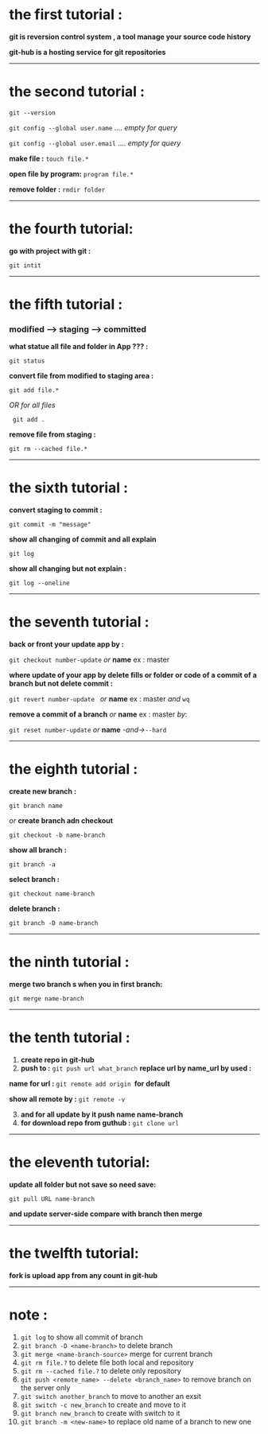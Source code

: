 # the first tutorial :

 **git is reversion control system , a tool manage your source code history**
  
  **git-hub is a hosting service for git repositories**
  
---

# the second tutorial :

 ```git --version```
 
 ``` git config --global user.name ``` .... *empty for query*
  
 ```git config --global user.email``` .... *empty for query*
  
 **make file :** ```touch file.*```
  
 **open file by program:** ```program file.*```
  
 **remove folder :** ```rmdir folder```
  
---

# the fourth tutorial:

**go with project with git :**

 ```git intit```
  
---

# the fifth tutorial :

### modified --> staging --> committed
  
**what statue all file and folder in App ??? :**
  
```git status```
    
**convert file from modified to staging area :**
  
```git add file.*```
 
 *OR for all files*
  
``` git add .```

**remove file from staging :**

```git rm --cached file.*```
  
---
  
# the sixth tutorial  :

**convert staging to commit :**
  
```git commit -m "message"```

**show all changing of commit and all explain**
 
```git log```
    
**show all changing but not explain :**
   
```git log --oneline```
      
---
      
# the seventh tutorial :

**back or front your update app by :**
  
```git checkout number-update``` *or* **name** ex : master
    
**where update of your app by delete  fills or folder or code of a commit of a branch but not delete commit :**
  
```git revert number-update ``` *or* **name** ex : master *and* `wq`
    
**remove a commit of a branch** *or* **name** ex : master *by*:
  
```git reset number-update``` *or* **name** *-and->*`--hard`

  ---
    
# the eighth tutorial :

**create new branch :**
  
```git branch name```
    
*or* **create branch adn checkout**
    
```git checkout -b name-branch```
    
**show all branch :**

```git branch -a```
  
**select branch :**
  
```git checkout name-branch```
  
**delete branch :**
  
```git branch -D name-branch```

---

# the ninth tutorial :

**merge two branch s  when you in first branch:**

```git merge name-branch```

---

# the tenth tutorial :
  1.  **create repo in git-hub**
  2.  **push to :** ```git push url what_branch```  **replace url by name_url by used :**
  
  **name for url :** ```git remote add origin ```**for default**
  
  **show all remote by :** ```git remote -v```
  
  3. **and for all update by it push name name-branch**
  4. **for download repo from guthub :** ```git clone url```
  
  ----
  
# the eleventh tutorial:

**update all folder but not save so need save:**

  ```git pull URL name-branch```
  
**and update server-side compare with branch then merge**

---
# the twelfth tutorial:

**fork is upload app from any count in git-hub**

---

# note :
1. `git log` to show all commit of branch
2. `git branch -D <name-branch>` to delete branch
3. `git merge <name-branch-source>`  merge for current branch
4. `git rm file.?` to delete file both local and repository
5. `git rm --cached file.?` to delete only repository
6. `git push <remote_name> --delete <branch_name>` to remove branch on the server only
7. `git switch another_branch` to move to another an exsit
8. `git switch -c new_branch` to create and move to it
9. `git branch new_branch` to create with switch to it
10. `git branch -m <new-name>` to replace old name of a branch to new one
